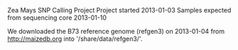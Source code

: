 Zea Mays SNP Calling Project
Project started 2013-01-03
Samples expected from sequencing core 2013-01-10


We downloaded the B73 reference genome (refgen3) on 2013-01-04 from
http://maizedb.org into '/share/data/refgen3/'.
